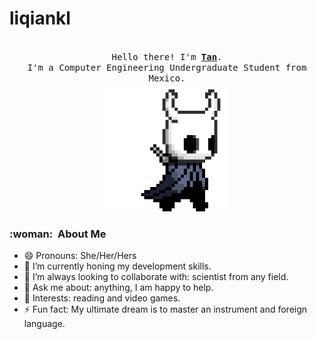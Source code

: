 # liqiankl

<p align="center">
  <br>
  <samp>
    Hello there! I'm <b><a rel="nofollow noopener noreferrer" target="_blank" href="https://tanx.dev">Tan</a></b>.
    <br>I'm a Computer Engineering Undergraduate Student from Mexico.<br>

</samp>

  <img src="https://raw.githubusercontent.com/TanZng/TanZng/master/assets/hollor_knight3.gif" width="200"/>

</p>

<h3> :woman: &nbsp;About Me </h3>

- 😄 Pronouns: She/Her/Hers 
- 🌱 I’m currently honing my development skills.
- 👯 I’m always looking to collaborate with: scientist from any field.
- 💬 Ask me about: anything, I am happy to help.
- 💜 Interests: reading and video games.
- ⚡ Fun fact: My ultimate dream is to master an instrument and foreign language.

<br/>








